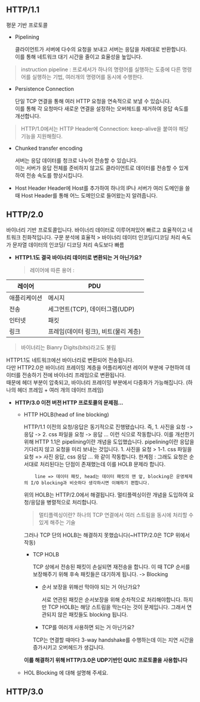## HTTP/1.1
  
평문 기반 프로토콜  
- Pipelining
 
  클라이언트가 서버에 다수의 요청을 보내고 서버는 응답을 차례대로 반환합니다.  
   이를 통해 네트워크 대기 시간을 줄이고 효율성을 높입니다.
> instruction pipeline : 프로세서가 하나의 명령어를 실행하는 도중에 다른 명령어를 실행하는 기법, 여러개의 명령어를 동시에 수행한다.
 
 - Persistence Connection
  
    단일 TCP 연결을 통해 여러 HTTP 요청을 연속적으로 보낼 수 있습니다.  
     이를 통해 각 요청마다 새로운 연결을 설정하는 오버헤드를 제거하여 응답 속도를 개선합니다.
 > HTTP/1.0에서는 HTTP Header에 Connection: keep-alive을 붙여야 해당 기능을 지원해줬다.

 - Chunked transfer encoding
  
   서버는 응답 데이터를 청크로 나누어 전송할 수 있습니다.  
  이는 서버가 응답 전체를 준비하지 않고도 클라이언트로 데이터를 전송할 수 있게 하여 전송 속도를 향상시킵니다.

 - Host Header
   Header에 Host를 추가하여 하나의 IP나 서버가 여러 도메인을 쓸 때 Host Header를 통해 어느 도메인으로 들어왔는지 알려줍니다.

## HTTP/2.0


바이너리 기반 프로토콜입니다.
바이너리 데이터로 이루어져있어 빠르고 효율적이고 네트워크 친화적입니다. 
구문 분석에 효율적 > 바이너리 데이터 인코딩/디코딩 처리 속도가 문자열 데이터의 인코딩/ 디코딩 처리 속도보다 빠름

- **HTTP1.1도 결국 바이너리 데이터로 변환되는 거 아닌가요?**
    > 레이어에 따른 용어 : 
    
|레이어|PDU|
  |---|-----|
  |애플리케이션|메시지|
  |전송|세그먼트(TCP), 데이터그램(UDP)|
  |인터넷|패킷|
  |링크|프레임(데이터 링크), 비트(물리 계층)|
  >바이너리는 Bianry Digits(bits)라고도 불림

HTTP1.1도 네트워크에선 바이너리로 변환되어 전송됩니다.  
다만 HTTP2.0은 바이너리 프레이밍 계층을 어플리케이션 레이어 부분에 구현하여 데이터를 전송하기 전에 바이너리 프레임으로 변환됩니다.  
때문에 헤더 부분이 압축되고, 바이너리 프레이밍 부분에서 다중화가 가능해집니다. (하나의 헤더 프레임 + 여러 개의 데이터 프레임)


- __HTTP/3.0 이전 버전 HTTP 프로토콜의 문제점...__
      
    - HTTP HOLB(head of line blocking)

        HTTP/1.1 이전의 요청/응답은 동기적으로 진행됐습니다. 즉,  1. 사진을 요청 -> 응답 -> 2. css 파일을 요청 -> 응답 ... 이런 식으로 작동합니다.
        이를 개선한기 위해 HTTP 1.1은 pipelining이란 개념을 도입했습니다. pipelining이란 응답을 기다리지 않고 요청을 미리 보내는 것입니다. 1. 사진을 요청 > 1-1. css 파일을 요청 => 사진 응답, css 응답 ... 와 같이 작동합니다.
        한계점 :
        그래도 요청은 순서대로 처리된다는 단점이 존재했는데 이를 HOLB 문제라 합니다.

              line => 데이터 패킷, head는 데이터 패킷의 맨 앞, blocking은 운영체제의 I/O blocking과 비슷하다 생각하시면 이해하기 편합니다.
      위의 HOLB는 HTTP/2.0에서 해결됩니다. 멀티플렉싱이란 개념을 도입하여 요청/응답을 병렬적으로 처리합니다.
      > 멀티플렉싱이란? 하나의 TCP 연결에서 여러 스트림을 동시에 처리할 수 있게 해주는 기술

      그러나 TCP 단의 HOLB는 해결하지 못했습니다(~HTTP/2.0은 TCP 위에서 작동)
      - TCP HOLB

          TCP 상에서 전송된 패킷이 손실되면 재전송을 합니다. 이 때 TCP 순서를 보장해주기 위해 후속 패킷들은 대기하게 됩니다. -> Blocking
        - 순서 보장을 위해선 막아야 되는 거 아닌가요?

          서로 연관된 패킷은 순서보장을 위해 순차적으로 처리해야합니다. 하지만 TCP HOLB는 해당 스트림을 막는다는 것이 문제입니다. 그래서 연관되지 않은 패킷들도 blocking 됩니다.
        -  TCP를 여러개 사용하면 되는 거 아닌가요?

          TCP는 연결할 때마다 3-way handshake를 수행하는데 이는 지연 시간을 증가시키고 오버헤드가 생깁니다.
      
      __이를 해결하기 위해 HTTP/3.0은 UDP기반인 QUIC 프로토콜을 사용합니다__
    - HOL Blocking 에 대해 설명해 주세요.



## HTTP/3.0